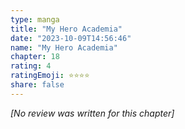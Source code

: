 ```yaml
---
type: manga
title: "My Hero Academia"
date: "2023-10-09T14:56:46"
name: "My Hero Academia"
chapter: 18
rating: 4
ratingEmoji: ⭐️⭐️⭐️⭐️
share: false
---
```


*[No review was written for this chapter]*
